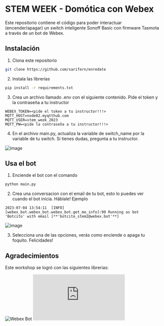 # STEM WEEK - Domótica con Webex

Este repositorio contiene el código para poder interactuar (encender/apagar) un switch inteligente Sonoff Basic con firmware Tasmota a través de un bot de Webex.

## Instalación

1. Clona este repositorio 

```bash 
git clone https://github.com/sarifern/enredate
```

2. Instala las librerías

```bash 
pip install -r requirements.txt
```

3. Crea un archivo llamado .env con el siguiente contenido. Pide el token y la contraseña a tu instructor

``` 
WEBEX_TOKEN=<pide el token a tu instructor!!!>
MQTT_HOST=node02.myqtthub.com
MQTT_USER=stem_week_2023
MQTT_PW=<pide la contraseña a tu instructor!!!>
```

4. En el archivo main.py, actualiza la variable de switch_name por la variable de tu switch. Si tienes dudas, pregunta a tu instructor.

![image](https://github.com/sarifern/enredate/assets/9137865/44d0b3e9-1693-42b2-9ba5-36215d80a69a)
 

## Usa el bot

1. Enciende el bot con el comando
``` bash
python main.py
```

2. Crea una conversacion con el email de tu bot, esto lo puedes ver cuando el bot inicia. Háblale!
Ejemplo
``` 
2023-07-04 13:54:11  [INFO]  [webex_bot.webex_bot.webex_bot.get_me_info]:90 Running as bot 'Botcito' with email [**'botcito_stem2@webex.bot'**]
``` 
![image](https://github.com/sarifern/enredate/assets/9137865/96037863-04d9-4c68-b91f-24e9670c5fd7)

3. Selecciona una de las opciones, verás como enciende o apaga tu foquito. Felicidades!

## Agradecimientos

Este workshop se logró con las siguientes librerias:

![Webex Bot](https://github.com/fbradyirl/webex_bot)
![Tasmota](https://github.com/robertdiers/solar-manager/blob/main/python/Tasmota.py)
